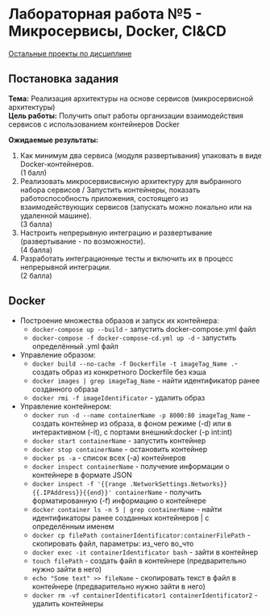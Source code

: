 # Лабораторная работа №5 - Микросервисы, Docker, CI&CD   

[Остальные проекты по дисциплине](https://github.com/miamib34ch/HSE-SoftwareArchitecture)

## Постановка задания

**Тема:** Реализация архитектуры на основе сервисов (микросервисной архитектуры)  
**Цель работы:** Получить опыт работы организации взаимодействия сервисов с использованием контейнеров Docker

**Ожидаемые результаты:**
1. Как минимум два сервиса (модуля развертывания) упаковать в виде Docker-контейнеров.  
   (1 балл)
2. Реализовать микросервисвисную архитектуру для выбранного набора сервисов / Запустить контейнеры, показать работоспособность приложения, состоящего из взаимодействующих сервисов (запускать можно локально или на удаленной машине).  
   (3 балла)
3. Настроить непрерывную интеграцию и развертывание (развертывание - по возможности).  
   (4 балла)
4. Разработать интеграционные тесты и включить их в процесс непрерывной интеграции.  
   (2 балла)

## Docker
- Построение множества образов и запуск их контейнера:  
  - `docker-compose up --build` - запустить docker-compose.yml файл  
  - `docker-compose -f docker-compose-cd.yml up -d` - запустить определённый .yml файл  
- Управление образом:  
  - `docker build --no-cache -f Dockerfile -t imageTag_Name .`​​ - создать образ из конкретного Dockerfile без кэша  
  - `docker images | grep imageTag_Name` - найти идентификатор ранее созданного образа  
  - `​​docker rmi -f imageIdentificator` - удалить образ  
- Управление контейнером:  
  - `docker run -d --name containerName -p 8000:80 imageTag_Name` - создать контейнер из образа, в фоном режиме (-d) или в интерактивном (-it), с портами внешний:docker (-p int:int)  
  - `docker start containerName` - запустить контейнер  
  - `docker stop containerName` - остановить контейнер  
  - `docker ps -a` - список всех (-a) контейнеров  
  - `docker inspect containerName` - получение информации о контейнере в формате JSON  
  - `docker inspect -f '{{range .NetworkSettings.Networks}}{{.IPAddress}}{{end}}' сontainerName` - получить форматированную (-f) информацию о контейнере  
  - `​​docker container ls -n 5 | grep containerName` - найти идентификаторы ранее созданных контейнеров | с определённым именем  
  - `​​​docker cp filePath containerIdentificator:containerFilePath` - скопировать файл, параметры: из_чего во_что
  - ​`docker exec -it containerIdentificator bash` - зайти в контейнер  
  - `​​touch filePath` - создать файл в контейнере (предварительно нужно зайти в него)  
  - `​​echo "Some text" >> fileName` - скопировать текст в файл в контейнере (предварительно нужно зайти в него)  
  - `​​docker rm -vf containerIdentificator1 containerIdentificator2` - удалить контейнеры
